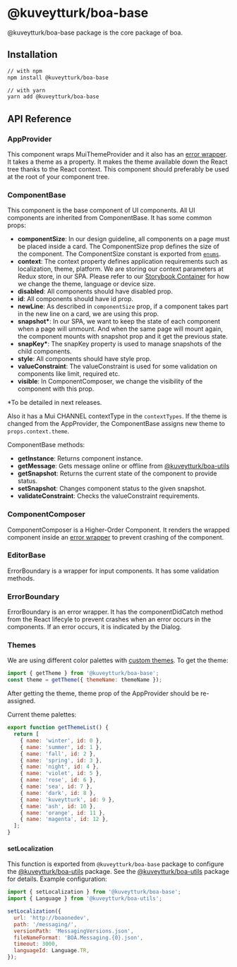 # @kuveytturk/boa-base

@kuveytturk/boa-base package is the core package of boa.

## Installation


```sh
// with npm
npm install @kuveytturk/boa-base

// with yarn
yarn add @kuveytturk/boa-base
```

## API Reference

### AppProvider

This component wraps MuiThemeProvider and it also has an [error wrapper](#ErrorBoundary). It takes a theme as a property. It makes the theme available down the React tree thanks to the React context. This component should preferably be used at the root of your component tree.

### ComponentBase

This component is the base component of UI components. All UI components are inherited from ComponentBase. It has some common props:

- **componentSize**: In our design guideline, all components on a page must be placed inside a card. The ComponentSize prop defines the size of the component.  The ComponentSize constant is exported from [`enums`](packages/base/src/enums/index.js#L10).
- **context**: The context property defines application requirements such as localization, theme, platform. We are storing our context parameters at Redux store, in our SPA. Please refer to our [Storybook Container](/.storybook/container.js) for how we change the theme, language or device size.
- **disabled**: All components should have disabled prop.
- **id**: All components should have id prop.
- **newLine**: As described in `componentSize` prop, if a component takes part in the new line on a card, we are using this prop.
- **snapshot&ast;**: In our SPA, we want to keep the state of each component when a page will unmount. And when the same page will mount again, the component mounts with snapshot prop and it get the previous state.
- **snapKey&ast;**: The snapKey property is used to manage snapshots of the child components.
- **style**: All components should have style prop.
- **valueConstraint**: The valueConstraint is used for some validation on components like limit, required etc.
- **visible**: In ComponentComposer, we change the visibility of the component with this prop.

&ast;To be detailed in next releases.

Also it has a Mui CHANNEL contextType in the ```contextTypes```. If the theme is changed from the AppProvider, the ComponentBase assigns new theme to ```props.context.theme```.

ComponentBase methods:

- **getInstance**: Returns component instance.
- **getMessage**: Gets message online or offline from [@kuveytturk/boa-utils](packages/utils#messaging) 
- **getSnapshot**: Returns the current state of the component to provide status. 
- **setSnapshot**: Changes component status to the given snapshot.
- **validateConstraint**: Checks the valueConstraint requirements.

### ComponentComposer

ComponentComposer is a Higher-Order Component. It renders the wrapped component inside an [error wrapper](#ErrorBoundary) to prevent crashing of the component.


### EditorBase

ErrorBoundary is a wrapper for input components. It has some validation methods.

### ErrorBoundary

ErrorBoundary is an error wrapper. It has the componentDidCatch method from the React lifecyle to prevent crashes when an error occurs in the components. If an error occurs, it is indicated by the Dialog.

### Themes

We are using different color palettes with [custom themes](packages/base/src/themes). To get the theme:

```js
import { getTheme } from '@kuveytturk/boa-base';
const theme = getTheme({ themeName: themeName });
```

After getting the theme, theme prop of the AppProvider should be re-assigned.

Current theme palettes:

```js
export function getThemeList() {
  return [
    { name: 'winter', id: 0 },
    { name: 'summer', id: 1 },
    { name: 'fall', id: 2 },
    { name: 'spring', id: 3 },
    { name: 'night', id: 4 },
    { name: 'violet', id: 5 },
    { name: 'rose', id: 6 },
    { name: 'sea', id: 7 },
    { name: 'dark', id: 8 },
    { name: 'kuveytturk', id: 9 },
    { name: 'ash', id: 10 },
    { name: 'orange', id: 11 },
    { name: 'magenta', id: 12 },
  ];
}
```

#### setLocalization

This function is exported from `@kuveytturk/boa-base` package to configure the [@kuveytturk/boa-utils](packages/utils) package. See the [@kuveytturk/boa-utils](packages/utils) package for details. Example configuration:

```js
import { setLocalization } from '@kuveytturk/boa-base';
import { Language } from '@kuveytturk/boa-utils';

setLocalization({
  url: 'http://boaonedev',
  path: '/messaging/',
  versionPath: 'MessagingVersions.json',
  fileNameFormat: 'BOA.Messaging.{0}.json',
  timeout: 3000,
  languageId: Language.TR,
});
```
